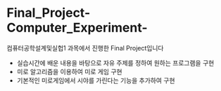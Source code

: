# Final_Project-Computer_Experiment-

컴퓨터공학설계및실헙1 과목에서 진행한 Final Project입니다
  - 실습시간에 배운 내용을 바탕으로 자유 주제를 정하여 원하는 프로그램을 구현
  - 미로 알고리즘을 이용하여 미로 게임 구현
  - 기본적인 미로게임에서 시야를 가린다는 기능을 추가하여 구현
